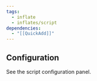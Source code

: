 ```yaml
---
tags:
  - inflate
  - inflates/script
dependencies:
  - "[[QuickAdd]]"
---
```

## Configuration

See the script configuration panel.
